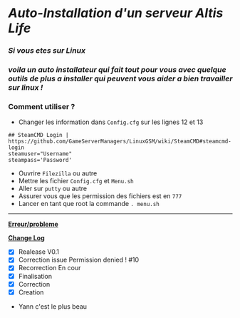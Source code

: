 # *Auto-Installation d'un serveur Altis Life*

### *Si vous etes sur Linux*

### *voila un auto installateur qui fait tout pour vous avec quelque outils de plus a installer qui peuvent vous aider a bien travailler sur linux !*

### **Comment utiliser ?**
* Changer les information dans `Config.cfg` sur les lignes 12 et 13
```
## SteamCMD Login | https://github.com/GameServerManagers/LinuxGSM/wiki/SteamCMD#steamcmd-login
steamuser="Username"
steampass='Password'
```
* Ouvrire `Filezilla` ou autre 
* Mettre les fichier `Config.cfg` et `Menu.sh`
* Aller sur `putty` ou autre
* Assurer vous que les permission des fichiers est en `777`
* Lancer en tant que root la commande `. menu.sh`


***


**[Erreur/probleme](https://github.com/KazeroG/Arma-3-Serveur-A-a-Z/wiki/Erreur)**


**[Change Log](https://github.com/KazeroG/Arma-3-Serveur-A-a-Z/wiki/Change-Log-Wiki)**
- [x] Realease V0.1
- [x] Correction issue Permission denied ! #10
- [x] Recorrection En cour
- [x] Finalisation
- [x] Correction
- [x] Creation

- Yann c'est le plus beau
